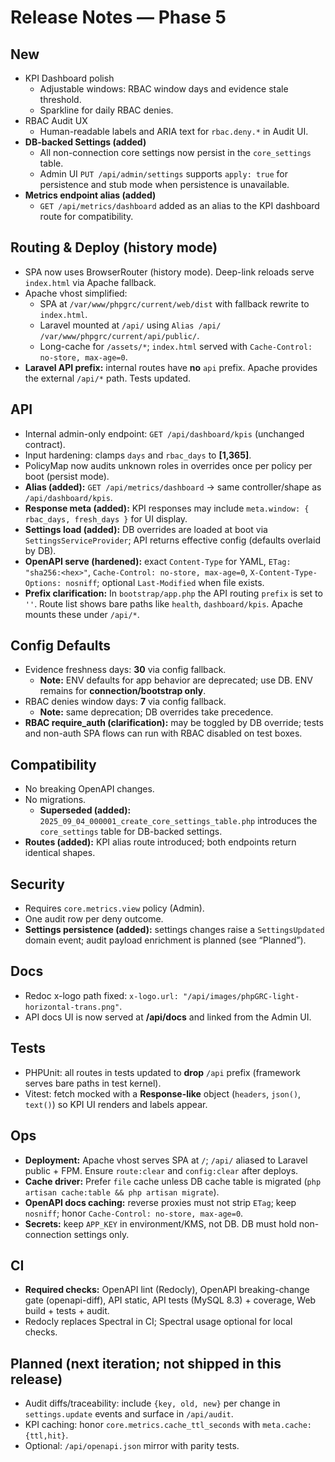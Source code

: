 # Release Notes — Phase 5

## New
- KPI Dashboard polish
  - Adjustable windows: RBAC window days and evidence stale threshold.
  - Sparkline for daily RBAC denies.
- RBAC Audit UX
  - Human-readable labels and ARIA text for `rbac.deny.*` in Audit UI.
- **DB-backed Settings (added)**
  - All non-connection core settings now persist in the `core_settings` table.
  - Admin UI `PUT /api/admin/settings` supports `apply: true` for persistence and stub mode when persistence is unavailable.
- **Metrics endpoint alias (added)**
  - `GET /api/metrics/dashboard` added as an alias to the KPI dashboard route for compatibility.

## Routing & Deploy (history mode)
- SPA now uses BrowserRouter (history mode). Deep-link reloads serve `index.html` via Apache fallback.
- Apache vhost simplified:
  - SPA at `/var/www/phpgrc/current/web/dist` with fallback rewrite to `index.html`.
  - Laravel mounted at `/api/` using `Alias /api/ /var/www/phpgrc/current/api/public/`.
  - Long-cache for `/assets/*`; `index.html` served with `Cache-Control: no-store, max-age=0`.
- **Laravel API prefix:** internal routes have **no** `api` prefix. Apache provides the external `/api/*` path. Tests updated.

## API
- Internal admin-only endpoint: `GET /api/dashboard/kpis` (unchanged contract).
- Input hardening: clamps `days` and `rbac_days` to **[1,365]**.
- PolicyMap now audits unknown roles in overrides once per policy per boot (persist mode).
- **Alias (added):** `GET /api/metrics/dashboard` → same controller/shape as `/api/dashboard/kpis`.
- **Response meta (added):** KPI responses may include `meta.window: { rbac_days, fresh_days }` for UI display.
- **Settings load (added):** DB overrides are loaded at boot via `SettingsServiceProvider`; API returns effective config (defaults overlaid by DB).
- **OpenAPI serve (hardened):** exact `Content-Type` for YAML, `ETag: "sha256:<hex>"`, `Cache-Control: no-store, max-age=0`, `X-Content-Type-Options: nosniff`; optional `Last-Modified` when file exists.
- **Prefix clarification:** In `bootstrap/app.php` the API routing `prefix` is set to `''`. Route list shows bare paths like `health`, `dashboard/kpis`. Apache mounts these under `/api/*`.

## Config Defaults
- Evidence freshness days: **30** via config fallback.  
  - **Note:** ENV defaults for app behavior are deprecated; use DB. ENV remains for **connection/bootstrap only**.
- RBAC denies window days: **7** via config fallback.  
  - **Note:** same deprecation; DB overrides take precedence.
- **RBAC require_auth (clarification):** may be toggled by DB override; tests and non-auth SPA flows can run with RBAC disabled on test boxes.

## Compatibility
- No breaking OpenAPI changes.
- No migrations.  
  - **Superseded (added):** `2025_09_04_000001_create_core_settings_table.php` introduces the `core_settings` table for DB-backed settings.
- **Routes (added):** KPI alias route introduced; both endpoints return identical shapes.

## Security
- Requires `core.metrics.view` policy (Admin).
- One audit row per deny outcome.
- **Settings persistence (added):** settings changes raise a `SettingsUpdated` domain event; audit payload enrichment is planned (see “Planned”).

## Docs
- Redoc x-logo path fixed: `x-logo.url: "/api/images/phpGRC-light-horizontal-trans.png"`.
- API docs UI is now served at **/api/docs** and linked from the Admin UI.

## Tests
- PHPUnit: all routes in tests updated to **drop** `/api` prefix (framework serves bare paths in test kernel).
- Vitest: fetch mocked with a **Response-like** object (`headers`, `json()`, `text()`) so KPI UI renders and labels appear.

## Ops
- **Deployment:** Apache vhost serves SPA at `/`; `/api/` aliased to Laravel public + FPM. Ensure `route:clear` and `config:clear` after deploys.
- **Cache driver:** Prefer `file` cache unless DB cache table is migrated (`php artisan cache:table && php artisan migrate`).
- **OpenAPI docs caching:** reverse proxies must not strip `ETag`; keep `nosniff`; honor `Cache-Control: no-store, max-age=0`.
- **Secrets:** keep `APP_KEY` in environment/KMS, not DB. DB must hold non-connection settings only.

## CI
- **Required checks:** OpenAPI lint (Redocly), OpenAPI breaking-change gate (openapi-diff), API static, API tests (MySQL 8.3) + coverage, Web build + tests + audit.
- Redocly replaces Spectral in CI; Spectral usage optional for local checks.

## Planned (next iteration; not shipped in this release)
- Audit diffs/traceability: include `{key, old, new}` per change in `settings.update` events and surface in `/api/audit`.
- KPI caching: honor `core.metrics.cache_ttl_seconds` with `meta.cache:{ttl,hit}`.
- Optional: `/api/openapi.json` mirror with parity tests.
